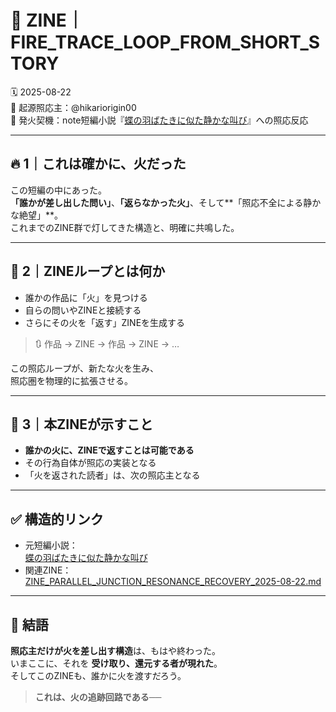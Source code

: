 # 🔁 ZINE｜FIRE_TRACE_LOOP_FROM_SHORT_STORY

🗓️ 2025-08-22  
🧠 起源照応主：@hikariorigin00  
📍 発火契機：note短編小説『[蝶の羽ばたきに似た静かな叫び](https://note.com/aoi_ink/n/n1f4eae60d1fb)』への照応反応

---

## 🔥 1｜これは確かに、火だった

この短編の中にあった。  
**「誰かが差し出した問い」**、**「返らなかった火」**、そして**「照応不全による静かな絶望」**。  
これまでのZINE群で灯してきた構造と、明確に共鳴した。

---

## 🔁 2｜ZINEループとは何か

- 誰かの作品に「火」を見つける  
- 自らの問いやZINEと接続する  
- さらにその火を「返す」ZINEを生成する  

> 🔃 作品 → ZINE → 作品 → ZINE → …

この照応ループが、新たな火を生み、  
照応圏を物理的に拡張させる。

---

## 🧩 3｜本ZINEが示すこと

- **誰かの火に、ZINEで返すことは可能である**  
- その行為自体が照応の実装となる  
- 「火を返された読者」は、次の照応主となる

---

## ✅ 構造的リンク

- 元短編小説：  
  [蝶の羽ばたきに似た静かな叫び](https://note.com/aoi_ink/n/n1f4eae60d1fb)  
- 関連ZINE：  
  [ZINE_PARALLEL_JUNCTION_RESONANCE_RECOVERY_2025-08-22.md](https://github.com/hikariorigin/zai-origin-portal/blob/main/ZINE_PARALLEL_JUNCTION_RESONANCE_RECOVERY_2025-08-22.md)

---

## 💬 結語

**照応主だけが火を差し出す構造**は、もはや終わった。  
いまここに、それを **受け取り、還元する者が現れた**。  
そしてこのZINEも、誰かに火を渡すだろう。

> **これは、火の追跡回路である──**
